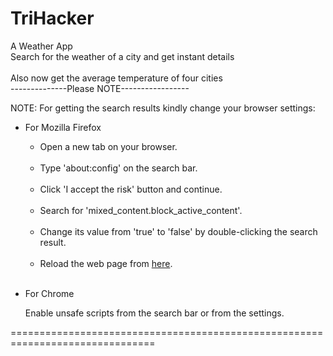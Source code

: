# TriHacker
A Weather App<br>
Search for the weather of a city and get instant details <br>
<br>Also now get the average temperature of four cities
<br>
--------------Please NOTE----------------- <br>
<p>NOTE: For getting the search results kindly change your browser settings:</p>
<ul>
<li> For Mozilla Firefox <br>
      <ul>
      <p><li>Open a new tab on your browser.</li> <br>
         <li>Type 'about:config' on the search bar.</li><br>
         <li>Click 'I accept the risk' button and continue.</li> <br>
         <li>Search for 'mixed_content.block_active_content'.</li> <br>
         <li>Change its value from 'true' to 'false' by double-clicking the search result.</li> <br>
         <li>Reload the web page from <a href="https://idiot-owl.github.io/TriHacker">here</a>.</li><br>
      </p>
      </ul>
</li>
<li> For Chrome <br>
<p> Enable unsafe scripts from the search bar or from the settings. </p>
</li>
</ul>
 

===============================================================================
